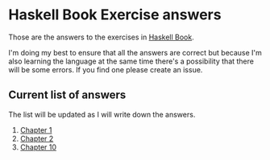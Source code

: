# Haskell Book Exercise answers

Those are the answers to the exercises in [Haskell Book][book].

I'm doing my best to ensure that all the answers are correct but because I'm
also learning the language at the same time there's a possibility that there
will be some errors. If you find one please create an issue.

## Current list of answers

The list will be updated as I will write down the answers.

1. [Chapter  1](chapter01.md)
1. [Chapter  2](chapter02.md)
1. [Chapter 10](chapter10.md)


[book]: http://haskellbook.com/
